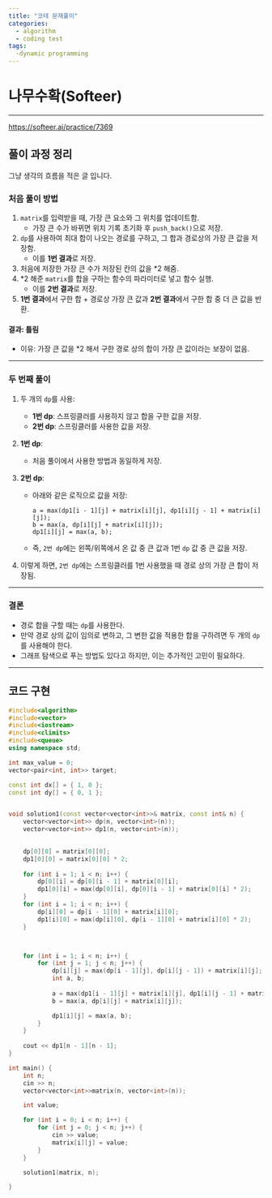```yaml
---
title: "코테 문제풀이"
categories:
  - algorithm
  - coding test
tags:
  -dynamic programming
---
```


# 나무수확(Softeer)
---

https://softeer.ai/practice/7369

## 풀이 과정 정리
 그냥 생각의 흐름을 적은 글 입니다. 

### **처음 풀이 방법**
1. `matrix`를 입력받을 때, 가장 큰 요소와 그 위치를 업데이트함.
   - 가장 큰 수가 바뀌면 위치 기록 초기화 후 `push_back()`으로 저장.
2. `dp`를 사용하여 최대 합이 나오는 경로를 구하고, 그 합과 경로상의 가장 큰 값을 저장함.
   - 이를 **1번 결과**로 저장.
3. 처음에 저장한 가장 큰 수가 저장된 칸의 값을 *2 해줌.
4. *2 해준 `matrix`를 합을 구하는 함수의 파라미터로 넣고 함수 실행.
   - 이를 **2번 결과**로 저장.
5. **1번 결과**에서 구한 합 + 경로상 가장 큰 값과 **2번 결과**에서 구한 합 중 더 큰 값을 반환.

#### 결과: 틀림
- 이유: 가장 큰 값을 *2 해서 구한 경로 상의 합이 가장 큰 값이라는 보장이 없음.

---

### **두 번째 풀이**
1. 두 개의 `dp`를 사용:
   - **1번 dp**: 스프링클러를 사용하지 않고 합을 구한 값을 저장.
   - **2번 dp**: 스프링클러를 사용한 값을 저장.
   
2. **1번 dp**:
   - 처음 풀이에서 사용한 방법과 동일하게 저장.

3. **2번 dp**:
   - 아래와 같은 로직으로 값을 저장:
     ```
     a = max(dp1[i - 1][j] + matrix[i][j], dp1[i][j - 1] + matrix[i][j]);
     b = max(a, dp[i][j] + matrix[i][j]);
     dp1[i][j] = max(a, b);
     ```
   - 즉, `2번 dp`에는 왼쪽/위쪽에서 온 값 중 큰 값과 1번 `dp` 값 중 큰 값을 저장.

4. 이렇게 하면, `2번 dp`에는 스프링클러를 1번 사용했을 때 경로 상의 가장 큰 합이 저장됨.

---

### **결론**
- 경로 합을 구할 때는 `dp`를 사용한다.
- 만약 경로 상의 값이 임의로 변하고, 그 변한 값을 적용한 합을 구하려면 두 개의 `dp`를 사용해야 한다.
- 그래프 탐색으로 푸는 방법도 있다고 하지만, 이는 추가적인 고민이 필요하다.

---

## 코드 구현
```cpp
#include<algorithm>
#include<vector>
#include<iostream>
#include<climits>
#include<queue>
using namespace std;

int max_value = 0;
vector<pair<int, int>> target;

const int dx[] = { 1, 0 };
const int dy[] = { 0, 1 };


void solution1(const vector<vector<int>>& matrix, const int& n) {
	vector<vector<int>> dp(n, vector<int>(n));
	vector<vector<int>> dp1(n, vector<int>(n));

	
	dp[0][0] = matrix[0][0];
	dp1[0][0] = matrix[0][0] * 2;
	
	for (int i = 1; i < n; i++) {
		dp[0][i] = dp[0][i - 1] + matrix[0][i];
		dp1[0][i] = max(dp[0][i], dp[0][i - 1] + matrix[0][i] * 2);
	}
	for (int i = 1; i < n; i++) {
		dp[i][0] = dp[i - 1][0] + matrix[i][0];
		dp1[i][0] = max(dp[i][0], dp[i - 1][0] + matrix[i][0] * 2);
	}



	for (int i = 1; i < n; i++) {
		for (int j = 1; j < n; j++) {
			dp[i][j] = max(dp[i - 1][j], dp[i][j - 1]) + matrix[i][j];
			int a, b;
			
			a = max(dp1[i - 1][j] + matrix[i][j], dp1[i][j - 1] + matrix[i][j]);
			b = max(a, dp[i][j] + matrix[i][j]);

			dp1[i][j] = max(a, b);
		}
	}
	
	cout << dp1[n - 1][n - 1];
}

int main() {
	int n;
	cin >> n;
	vector<vector<int>>matrix(n, vector<int>(n));

	int value;

	for (int i = 0; i < n; i++) {
		for (int j = 0; j < n; j++) {
			cin >> value;
			matrix[i][j] = value;
		}
	}

	solution1(matrix, n);

}
